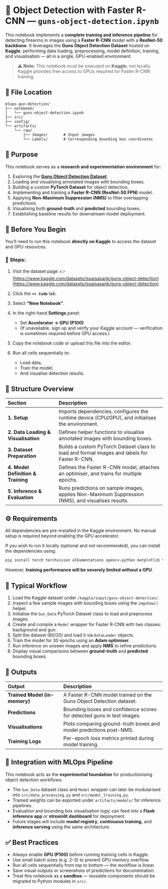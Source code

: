 # 🔫 **Object Detection with Faster R-CNN — `guns-object-detection.ipynb`**

This notebook implements a **complete training and inference pipeline** for detecting firearms in images using a **Faster R-CNN** model with a **ResNet-50 backbone**.
It leverages the **Guns Object Detection Dataset** hosted on **Kaggle**, performing data loading, preprocessing, model definition, training, and visualisation — all in a single, GPU-enabled environment.

> ⚠️ **Note:** This notebook must be executed on **Kaggle**, not locally.
> Kaggle provides free access to GPUs required for Faster R-CNN training.

## 📁 **File Location**

```
mlops-gun-detection/
├── notebook/
│   └── guns-object-detection.ipynb
├── src/
├── config/
└── artifacts/
    └── raw/
        ├── Images/       # Input images
        └── Labels/       # Corresponding bounding box coordinates
```
## 🎯 **Purpose**

This notebook serves as a **research and experimentation environment** for:

1. Exploring the [**Guns Object Detection Dataset**](https://www.kaggle.com/datasets/issaisasank/guns-object-detection).
2. Loading and visualising annotated images with bounding boxes.
3. Building a custom **PyTorch Dataset** for object detection.
4. Implementing and training a **Faster R-CNN (ResNet-50 FPN)** model.
5. Applying **Non-Maximum Suppression (NMS)** to filter overlapping predictions.
6. Visualising both **ground-truth** and **predicted** bounding boxes.
7. Establishing baseline results for downstream model deployment.


## 🧭 **Before You Begin**

You’ll need to run this notebook **directly on Kaggle** to access the dataset and GPU resources.

### 🧩 **Steps:**

1. Visit the dataset page:
   👉 [https://www.kaggle.com/datasets/issaisasank/guns-object-detection](https://www.kaggle.com/datasets/issaisasank/guns-object-detection)

2. Click the **`<> Code`** tab.

3. Select **“New Notebook”**.

4. In the right-hand **Settings** panel:

   * Set **Accelerator → GPU (P100)**
   * (If unavailable, sign up and verify your Kaggle account — verification is sometimes required before GPU access.)

5. Copy the notebook code or upload this file into the editor.

6. Run all cells sequentially to:

   * Load data,
   * Train the model,
   * And visualise detection results.


## 🧩 **Structure Overview**

| Section                             | Description                                                                                       |
| :---------------------------------- | :------------------------------------------------------------------------------------------------ |
| **1. Setup**                        | Imports dependencies, configures the runtime device (CPU/GPU), and initialises the environment.   |
| **2. Data Loading & Visualisation** | Defines helper functions to visualise annotated images with bounding boxes.                       |
| **3. Dataset Preparation**          | Builds a custom PyTorch Dataset class to load and format images and labels for Faster R-CNN.      |
| **4. Model Definition & Training**  | Defines the Faster R-CNN model, attaches an optimiser, and trains for multiple epochs.            |
| **5. Inference & Evaluation**       | Runs predictions on sample images, applies Non-Maximum Suppression (NMS), and visualises results. |


## ⚙️ **Requirements**

All dependencies are pre-installed in the Kaggle environment.
No manual setup is required beyond enabling the GPU accelerator.

If you wish to run it locally (optional and not recommended), you can install the dependencies using:

```bash
pip install torch torchvision albumentations opencv-python matplotlib tqdm pillow
```

However, **training performance will be severely limited without a GPU**.

## 🧠 **Typical Workflow**

1. Load the Kaggle dataset under `/kaggle/input/guns-object-detection/`.
2. Inspect a few sample images with bounding boxes using the `imgshow()` helper.
3. Initialise the `Gun_Data` PyTorch Dataset class to load and preprocess images.
4. Create and compile a `Model` wrapper for Faster R-CNN with two classes: background and gun.
5. Split the dataset (80/20) and load it via `DataLoader` objects.
6. Train the model for 30 epochs using an **Adam optimiser**.
7. Run inference on unseen images and apply **NMS** to refine predictions.
8. Display visual comparisons between **ground-truth** and **predicted** bounding boxes.

## 🧾 **Outputs**

| Output                        | Description                                                            |
| :---------------------------- | :--------------------------------------------------------------------- |
| **Trained Model (in-memory)** | A Faster R-CNN model trained on the Guns Object Detection dataset.     |
| **Predictions**               | Bounding boxes and confidence scores for detected guns in test images. |
| **Visualisations**            | Plots comparing ground-truth boxes and model predictions post-NMS.     |
| **Training Logs**             | Per-epoch loss metrics printed during model training.                  |

## 🧩 **Integration with MLOps Pipeline**

This notebook acts as the **experimental foundation** for productionising object detection workflows:

* The `Gun_Data` dataset class and `Model` wrapper can later be modularised into `src/data_processing.py` and `src/model_training.py`.
* Trained weights can be exported under `artifacts/models/` for inference pipelines.
* Evaluation and bounding box visualisation logic can feed into a **Flask inference app** or **streamlit dashboard** for deployment.
* Future stages will include **model registry**, **continuous training**, and **inference serving** using the same architecture.

## ✅ **Best Practices**

* Always enable **GPU (P100)** before running training cells in Kaggle.
* Use small batch sizes (e.g. 2–3) to prevent GPU memory overflow.
* Run all cells sequentially from top to bottom — the workflow is linear.
* Save visual outputs or screenshots of predictions for documentation.
* Treat this notebook as a **sandbox** — reusable components should be migrated to Python modules in `src/`.
